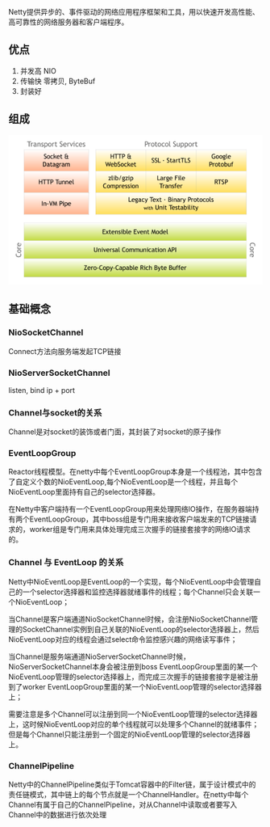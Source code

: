 

Netty提供异步的、事件驱动的网络应用程序框架和工具，用以快速开发高性能、高可靠性的网络服务器和客户端程序。


## 优点
1.	并发高 	NIO
2.	传输快	零拷贝, ByteBuf
3.	封装好

## 组成

![netty.png](./img/netty-components.png "netty.png") 

## 基础概念

### NioSocketChannel	
Connect方法向服务端发起TCP链接

### NioServerSocketChannel	
listen, bind ip + port

### Channel与socket的关系
Channel是对socket的装饰或者门面，其封装了对socket的原子操作

### EventLoopGroup
Reactor线程模型。在netty中每个EventLoopGroup本身是一个线程池，其中包含了自定义个数的NioEventLoop,每个NioEventLoop是一个线程，并且每个NioEventLoop里面持有自己的selector选择器。

在Netty中客户端持有一个EventLoopGroup用来处理网络IO操作，在服务器端持有两个EventLoopGroup，其中boss组是专门用来接收客户端发来的TCP链接请求的，worker组是专门用来具体处理完成三次握手的链接套接字的网络IO请求的。

### Channel 与 EventLoop 的关系
Netty中NioEventLoop是EventLoop的一个实现，每个NioEventLoop中会管理自己的一个selector选择器和监控选择器就绪事件的线程；每个Channel只会关联一个NioEventLoop；

当Channel是客户端通道NioSocketChannel时候，会注册NioSocketChannel管理的SocketChannel实例到自己关联的NioEventLoop的selector选择器上，然后NioEventLoop对应的线程会通过select命令监控感兴趣的网络读写事件；

当Channel是服务端通道NioServerSocketChannel时候，NioServerSocketChannel本身会被注册到boss EventLoopGroup里面的某一个NioEventLoop管理的selector选择器上，而完成三次握手的链接套接字是被注册到了worker EventLoopGroup里面的某一个NioEventLoop管理的selector选择器上；

需要注意是多个Channel可以注册到同一个NioEventLoop管理的selector选择器上，这时候NioEventLoop对应的单个线程就可以处理多个Channel的就绪事件；但是每个Channel只能注册到一个固定的NioEventLoop管理的selector选择器上。

### ChannelPipeline
Netty中的ChannelPipeline类似于Tomcat容器中的Filter链，属于设计模式中的责任链模式，其中链上的每个节点就是一个ChannelHandler。在netty中每个Channel有属于自己的ChannelPipeline，对从Channel中读取或者要写入Channel中的数据进行依次处理


